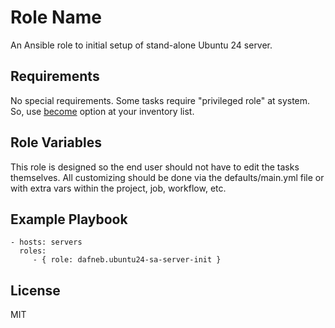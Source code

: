 Role Name
=========

An Ansible role to initial setup of stand-alone Ubuntu 24 server.

Requirements
------------

No special requirements. Some tasks require "privileged role" at system. So, use [become](https://docs.ansible.com/ansible/latest/playbook_guide/playbooks_privilege_escalation.html#using-become) option at your inventory list.

Role Variables
--------------

This role is designed so the end user should not have to edit the tasks themselves. All customizing should be done via the defaults/main.yml file or with extra vars within the project, job, workflow, etc.

Example Playbook
----------------


    - hosts: servers
      roles:
         - { role: dafneb.ubuntu24-sa-server-init }

License
-------

MIT


